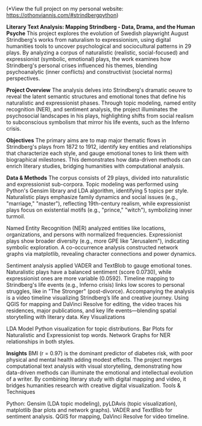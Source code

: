 (*View the full project on my personal website: https://othonviannis.com/#strindbergpython)

**Literary Text Analysis: Mapping Strindberg - Data, Drama, and the Human Psyche**
This project explores the evolution of Swedish playwright August Strindberg's works from naturalism to expressionism, using digital humanities tools to uncover psychological 
and sociocultural patterns in 29 plays. By analyzing a corpus of naturalistic (realistic, social-focused) and expressionist (symbolic, emotional) plays, 
the work examines how Strindberg's personal crises influenced his themes, blending psychoanalytic (inner conflicts) and constructivist (societal norms) perspectives.

**Project Overview**
The analysis delves into Strindberg's dramatic oeuvre to reveal the latent semantic structures and emotional tones that define his naturalistic and expressionist phases. 
Through topic modeling, named entity recognition (NER), and sentiment analysis, the project illuminates the psychosocial landscapes in his plays, highlighting shifts from social realism 
to subconscious symbolism that mirror his life events, such as the Inferno crisis.

**Objectives**
The primary aims are to map major thematic flows in Strindberg's plays from 1872 to 1912, identify key entities and relationships that characterize each style, 
and gauge emotional tones to link them with biographical milestones. This demonstrates how data-driven methods can enrich literary studies, bridging humanities with computational analysis.

**Data & Methods**
The corpus consists of 29 plays, divided into naturalistic and expressionist sub-corpora. Topic modeling was performed using Python's Gensim library and LDA algorithm, 
identifying 5 topics per style. Naturalistic plays emphasize family dynamics and social issues (e.g., "marriage," "master"), reflecting 19th-century realism, while expressionist plays focus 
on existential motifs (e.g., "prince," "witch"), symbolizing inner turmoil.

Named Entity Recognition (NER) analyzed entities like locations, organizations, and persons with normalized frequencies. Expressionist plays show broader diversity (e.g., more GPE like "Jerusalem"), 
indicating symbolic exploration. A co-occurrence analysis constructed network graphs via matplotlib, revealing character connections and power dynamics.

Sentiment analysis applied VADER and TextBlob to gauge emotional tones. Naturalistic plays have a balanced sentiment (score 0.0730), while expressionist ones are more variable (0.0592). Timeline mapping to Strindberg's life events (e.g., Inferno crisis) links low scores to personal struggles, like in "The Stronger" (post-divorce).
Accompanying the analysis is a video timeline visualizing Strindberg’s life and creative journey. Using QGIS for mapping and DaVinci Resolve for editing, the video traces his residences, major publications, and key life events—blending spatial storytelling with literary data.
Key Visualizations

LDA Model Python visualization for topic distributions.
Bar Plots for Naturalistic and Expressionist top words.
Network Graphs for NER relationships in both styles.

**Insights**
BMI (r = 0.97) is the dominant predictor of diabetes risk, with poor physical and mental health adding modest effects. The project merges computational text analysis with visual storytelling, demonstrating how data-driven methods can illuminate the emotional and intellectual evolution of a writer. By combining literary study with digital mapping and video, it bridges humanities research with creative digital visualization.
Tools & Techniques

Python: Gensim (LDA topic modeling), pyLDAvis (topic visualization), matplotlib (bar plots and network graphs).
VADER and TextBlob for sentiment analysis.
QGIS for mapping, DaVinci Resolve for video timeline.
